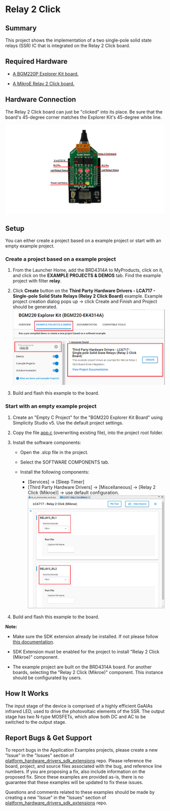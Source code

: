 # Relay 2 Click #

## Summary ##

This project shows the implementation of a two single-pole solid state relays (SSR) IC that is integrated on the Relay 2 Click board.

## Required Hardware ##

- [A BGM220P Explorer Kit board.](https://www.silabs.com/development-tools/wireless/bluetooth/bgm220-explorer-kit)

- [A MikroE Relay 2 Click board.](https://www.mikroe.com/relay-2-click)

## Hardware Connection ##

The Relay 2 Click board can just be "clicked" into its place. Be sure that the board's 45-degree corner matches the Explorer Kit's 45-degree white line.

![board](hardware_connection.png)

## Setup ##

You can either create a project based on a example project or start with an empty example project.

### Create a project based on a example project ###

1. From the Launcher Home, add the BRD4314A to MyProducts, click on it, and click on the **EXAMPLE PROJECTS & DEMOS** tab. Find the example project with filter **relay**.

2. Click **Create** button on the **Third Party Hardware Drivers - LCA717 - Single-pole Solid State Relays (Relay 2 Click Board)** example. Example project creation dialog pops up -> click Create and Finish and Project should be generated.
![Create_example](create_example.png)

3. Build and flash this example to the board.

### Start with an empty example project ###

1. Create an "Empty C Project" for the "BGM220 Explorer Kit Board" using Simplicity Studio v5. Use the default project settings.

2. Copy the file [app.c](https://github.com/SiliconLabs/third_party_hw_drivers_extension/tree/feature/master/app/example/mikroe_relay2_lca717/app.c) (overwriting existing file), into the project root folder.

3. Install the software components:

    - Open the .slcp file in the project.

    - Select the SOFTWARE COMPONENTS tab.

    - Install the following components:

        - [Services] → [Sleep Timer]
        - [Third Party Hardware Drivers] → [Miscellaneous] → [Relay 2 Click (Mikroe)] → use default configuration.
        ![config](configuration.png)

4. Build and flash this example to the board.

**Note:**

- Make sure the SDK extension already be installed. If not please follow [this documentation](https://github.com/SiliconLabs/third_party_hw_drivers_extension/blob/master/README.md).

- SDK Extension must be enabled for the project to install "Relay 2 Click (Mikroe)" component.

- The example project are built on the BRD4314A board. For another boards, selecting the "Relay 2 Click (Mikroe)" component. This instance should be configurated by users.

## How It Works ##

The input stage of the device is comprised of a highly efficient GaAIAs infrared LED, used to drive the photovoltaic elements of the SSR. The output stage has two N-type MOSFETs, which allow both DC and AC to be switched to the output stage.

## Report Bugs & Get Support ##

To report bugs in the Application Examples projects, please create a new "Issue" in the "Issues" section of [platform_hardware_drivers_sdk_extensions](https://github.com/SiliconLabs/platform_hardware_drivers_sdk_extensions) repo. Please reference the board, project, and source files associated with the bug, and reference line numbers. If you are proposing a fix, also include information on the proposed fix. Since these examples are provided as-is, there is no guarantee that these examples will be updated to fix these issues.

Questions and comments related to these examples should be made by creating a new "Issue" in the "Issues" section of [platform_hardware_drivers_sdk_extensions](https://github.com/SiliconLabs/platform_hardware_drivers_sdk_extensions) repo.
